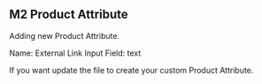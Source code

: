 ## M2 Product Attribute

Adding new Product Attribute.

Name: External Link
Input Field: text

If you want update the file to create your custom Product Attribute.
